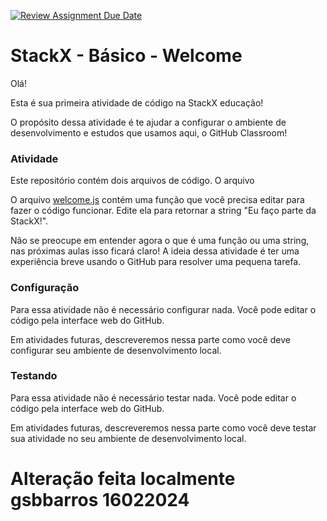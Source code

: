 [![Review Assignment Due Date](https://classroom.github.com/assets/deadline-readme-button-24ddc0f5d75046c5622901739e7c5dd533143b0c8e959d652212380cedb1ea36.svg)](https://classroom.github.com/a/NVjnTymS)
# StackX - Básico - Welcome

Olá!

Esta é sua primeira atividade de código na StackX educação!

O propósito dessa atividade é te ajudar a configurar o ambiente de desenvolvimento
e estudos que usamos aqui, o GitHub Classroom!

### Atividade

Este repositório contém dois arquivos de código. O arquivo


O arquivo [welcome.js](./welcome.js) contém uma função que você precisa editar
para fazer o código funcionar. Edite ela para retornar a string
"Eu faço parte da StackX!".

Não se preocupe em entender agora o que é uma função ou uma string, nas próximas
aulas isso ficará claro! A ideia dessa atividade é ter uma experiência breve usando
o GitHub para resolver uma pequena tarefa.

### Configuração

Para essa atividade não é necessário configurar nada. Você pode editar o código
pela interface web do GitHub.

Em atividades futuras, descreveremos nessa parte como você deve configurar
seu ambiente de desenvolvimento local.

### Testando

Para essa atividade não é necessário testar nada. Você pode editar o código
pela interface web do GitHub.

Em atividades futuras, descreveremos nessa parte como você deve testar sua
atividade no seu ambiente de desenvolvimento local.

# Alteração feita localmente gsbbarros 16022024
